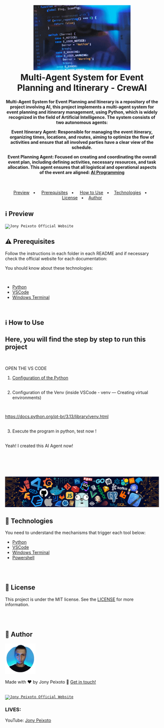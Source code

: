 <h1 align="center">
    <img alt="Full-Stack GitHub README" src="https://github.com/jonypeixoto/jonypeixoto/blob/main/assets/crewai.gif" />
    <br>
    Multi-Agent System for Event Planning and Itinerary - CrewAI
</h1>

<h4 align="center">
Multi-Agent System for Event Planning and Itinerary is a repository of the project involving AI, this project implements a multi-agent system for event planning and itinerary management, using Python, which is widely recognized in the field of Artificial Intelligence. The system consists of two autonomous agents:

Event Itinerary Agent: Responsible for managing the event itinerary, organizing times, locations, and routes, aiming to optimize the flow of activities and ensure that all involved parties have a clear view of the schedule.

Event Planning Agent: Focused on creating and coordinating the overall event plan, including defining activities, necessary resources, and task allocation. This agent ensures that all logistical and operational aspects of the event are aligned:
   <a href="https://en.wikipedia.org/wiki/Artificial_intelligence">AI Programming</a>
</h4>

<br/> 

<p align="center">
  <a href="#information_source-repositories">Preview</a>&nbsp;&nbsp;&nbsp;• &nbsp;&nbsp;&nbsp;
  <a href="#warning-prerequisites">Prerequisites</a>&nbsp;&nbsp;&nbsp;• &nbsp;&nbsp;&nbsp;
  <a href="#information_source-how-to-use">How to Use</a>&nbsp;&nbsp;&nbsp;•&nbsp;&nbsp;&nbsp;
  <a href="#rocket-technologies">Technologies</a>&nbsp;&nbsp;&nbsp;•&nbsp;&nbsp;&nbsp;
  <a href="#memo-license">License</a>&nbsp;&nbsp;&nbsp;•&nbsp;&nbsp;&nbsp;
  <a href="#star2-author">Author</a>
</p>

##  :information_source: Preview

  <code><img alt="Jony Peixoto Official Website" align="center" height="400" width="700" 
src="https://github.com/jonypeixoto/jonypeixoto/blob/main/assets/events-crewai.gif">
 </code>

## :warning: Prerequisites

Follow the instructions in each folder in each README and if necessary check the official website for each documentation:

You should know about these technologies:

<br/>

- [Python](https://www.java.com/en/download/manual.jsp)
- [VSCode](https://eclipseide.org/)
- [Windows Terminal](https://apps.microsoft.com/detail/9n0dx20hk701?hl=pt-BR&gl=BR)

<br/>

## :information_source: How to Use

## Here, you will find the step by step to run this project
</br>

OPEN THE VS CODE
<br/>

1. [Configuration of the Python](https://docs.python.org/3/)
<br/><br/>

2. Configuration of the Venv (inside VSCode - venv — Creating virtual environments)
<br/>

https://docs.python.org/pt-br/3.13/library/venv.html
<br/><br/>

3. Execute the program in python, test now !
<br/><br/>

Yeah! I created this AI Agent now!

<br/><br/>

<br/>

![](https://github.com/JonyPeixoto/jonypeixoto/blob/main/assets/wow.png)  


## :rocket: Technologies

You need to understand the mechanisms that trigger each tool below:

- [Python](https://www.java.com/en/download/manual.jsp)
- [VSCode](https://eclipseide.org/)
- [Windows Terminal](https://apps.microsoft.com/detail/9n0dx20hk701?hl=pt-BR&gl=BR)
- [Powershell](https://learn.microsoft.com/pt-br/powershell/scripting/install/installing-powershell-on-windows?view=powershell-7.5)

<br/><br/>

## :memo: License
This project is under the MIT license. See the [LICENSE](https://github.com/jonypeixoto/full-stack-web2-projects/blob/main/LICENSE) for more information.

<br/><br/>

## :star2: Author

<img alt="Jony Peixoto" title="Jony Peixoto" src="https://github.com/jonypeixoto/jonypeixoto/blob/main/assets/Jony-Peixoto-Projects.jpg" height="100" width="100" />

Made with ♥ by Jony Peixoto :wave: [Get in touch!](https://www.youtube.com/@JonyPeixotoTV)

<br/>

<a href="https://www.jonypeixoto.github.io" target="_blank">
  <code><img alt="Jony Peixoto Official Website" height="30" width="130" src="https://img.shields.io/badge/website-000000?style=for-the-badge&logo=About.me&logoColor=white" /></code>
</a>

<br/>

### LIVES:

YouTube: [Jony Peixoto](https://www.youtube.com/@PeixotoLab)
